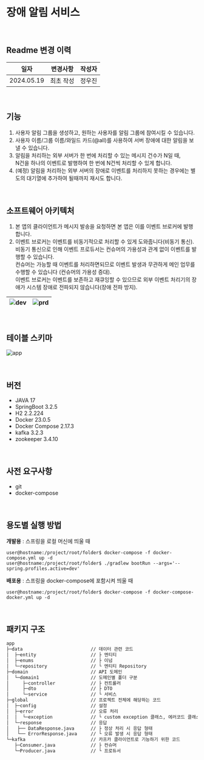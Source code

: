 # 장애 알림 서비스 


&nbsp;
## Readme 변경 이력

| 일자     | 변경사항       | 작성자 |
|------------|------------|-----|
| 2024.05.19 | 최초 작성      | 정우진 |


&nbsp;   
## 기능
1. 사용자 알림 그룹을 생성하고, 원하는 사용자를 알림 그룹에 참여시킬 수 있습니다.  
2. 사용자 이름/그룹 이름/와일드 카드(@all)를 사용하여 서버 장애에 대한 알림을 보낼 수 있습니다.  
3. 알림을 처리하는 외부 서버가 한 번에 처리할 수 있는 메시지 건수가 N일 때,  
   N건을 하나의 이벤트로 발행하여 한 번에 N건씩 처리할 수 있게 합니다.
5. (예정) 알림을 처리하는 외부 서버의 장애로 이벤트를 처리하지 못하는 경우에는
   별도의 대기열에 추가하여 될때까지 재시도 합니다. 

   
&nbsp;
## 소프트웨어 아키텍처
1. 본 앱의 클라이언트가 메시지 발송을 요청하면 본 앱은 이를 이벤트 브로커에 발행합니다.  
2. 이벤트 브로커는 이벤트를 비동기적으로 처리할 수 있게 도와줍니다(비동기 통신).  
   비동기 통신으로 인해 이벤트 프로듀서는 컨슈머의 가용성과 관계 없이 이벤트를 발행할 수 있습니다.  
   컨슈머는 가능할 때 이벤트를 처리하면되므로 이벤트 발생과 무관하게 메인 업무를 수행할 수 있습니다 (컨슈머의 가용성 증대).  
   이벤트 브로커는 이벤트를 보존하고 재큐잉할 수 있으므로 외부 이벤트 처리기의 장애가 시스템 장애로 전파되지 않습니다(장애 전파 방지).  

![dev](https://github.com/woojoovove/app/assets/47964928/a9149161-db7b-4b2e-b473-d22c10f79399) | ![prd](https://github.com/woojoovove/app/assets/47964928/4985d61e-9b41-4eb0-bc54-426febb9ba4d)
---|---|  


&nbsp;
## 테이블 스키마
![app](https://github.com/woojoovove/app/assets/47964928/71c6b1c8-4a8c-4800-bd71-a634ee703ad4)


&nbsp;
## 버전
- JAVA 17  
- SpringBoot 3.2.5
- H2 2.2.224  
- Docker 23.0.5  
- Docker Compose 2.17.3
- kafka 3.2.3
- zookeeper 3.4.10
   
&nbsp;
## 사전 요구사항
- git
- docker-compose
   
&nbsp;
## 용도별 실행 방법
**개발용**  : 스프링을 로컬 머신에 띄울 때

```shell
user@hostname:/project/root/folder$ docker-compose -f docker-compose.yml up -d
user@hostname:/project/root/folder$ ./gradlew bootRun --args='--spring.profiles.active=dev'
```

**배포용**  : 스프링을 docker-compose에 포함시켜 띄울 때
```shell
user@hostname:/project/root/folder$ docker-compose -f docker-compose-docker.yml up -d
```
   
&nbsp;
## 패키지 구조
```bash
app                         
├─data                         // 데이터 관련 코드                                                                           
│  ├─entity                    // ├ 엔티티                                                                
│  ├─enums                     // ├ 이넘                                                                 
│  └─repository                // └ 엔티티 Repository                                                                 
├─domain                       // API 도메인                                                                
│  └─domain1                   // 도메인별 폴더 구분                                                                 
│     ├─controller             // ├ 컨트롤러                                                                         
│     ├─dto                    // ├ DTO                                                                
│     └─service                // └ 서비스                                                                                        
├─global                       // 프로젝트 전체에 해당하는 코드                                                                 
│  ├─config                    // 설정                                                                 
│  ├─error                     // 오류 처리                                                                
│  │  └─exception              // └ custom exception 클래스, 에러코드 클래스                                                                     
│  └─response                  // 응답                                                                 
│   ├── DataResponse.java      // ├ 정상 처리 시 응답 형태
│   └── ErrorResponse.java     // └ 오류 발생 시 응답 형태
└─kafka                        // 카프카 클라이언트로 기능하기 위한 코드                                                              
   ├─Consumer.java             // ├ 컨슈머                                                                      
   └─Producer.java             // └ 프로듀서     
```
